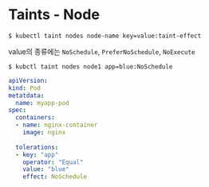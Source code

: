 # Taints - Node



```
$ kubectl taint nodes node-name key=value:taint-effect
```

value의 종류에는 `NoSchedule`, `PreferNoSchedule`, `NoExecute`

```
$ kubctl taint nodes node1 app=blue:NoSchedule
```

```yaml
apiVersion:
kind: Pod
metatdata:
  name: myapp-pod
spec:
  containers:
  - name: nginx-container
    image: nginx
    
  tolerations:
  - key: "app"
    operator: "Equal"
    value: "blue"
    effect: NoSchedule
```

